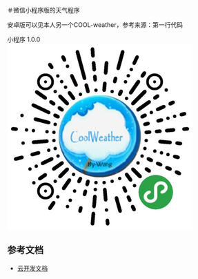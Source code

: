 ＃微信小程序版的天气程序

安卓版可以见本人另一个COOL-weather，参考来源：第一行代码

小程序 1.0.0
![image](https://github.com/star-moon-cloud/cool-weather_wx/blob/master/wx-weather.png)
## 参考文档

- [云开发文档](https://developers.weixin.qq.com/miniprogram/dev/wxcloud/basis/getting-started.html)

